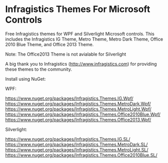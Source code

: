 # Infragistics Themes For Microsoft Controls
Free Infragistics themes for WPF and Silverlight Microsoft controls.  This includes the Infragistics IG Theme, Metro Theme, Metro Dark Theme, Office 2010 Blue Theme, and Office 2013 Theme.

Note: The Office2013 Theme is not avialable for Silverlight

A big thank you to Infragistics (http://www.infragistics.com) for providing these themes to the community.

Install using NuGet:

WPF:

https://www.nuget.org/packages/Infragistics.Themes.IG.Wpf/
https://www.nuget.org/packages/Infragistics.Themes.MetroDark.Wpf/
https://www.nuget.org/packages/Infragistics.Themes.MetroLight.Wpf/
https://www.nuget.org/packages/Infragistics.Themes.Office2010Blue.Wpf/
https://www.nuget.org/packages/Infragistics.Themes.Office2013.Wpf/

Silverlight:

https://www.nuget.org/packages/Infragistics.Themes.IG.SL/
https://www.nuget.org/packages/Infragistics.Themes.MetroDark.SL/
https://www.nuget.org/packages/Infragistics.Themes.MetroLight.SL/
https://www.nuget.org/packages/Infragistics.Themes.Office2010Blue.SL/
